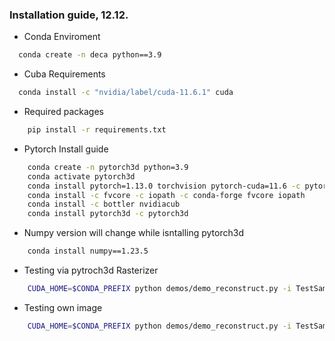 ### Installation guide, 12.12.

* Conda Enviroment
```bash
  conda create -n deca python==3.9
  ```

* Cuba Requirements
```bash
  conda install -c "nvidia/label/cuda-11.6.1" cuda
  ```
* Required packages
```bash
    pip install -r requirements.txt
  ```
* Pytorch Install guide
```bash
    conda create -n pytorch3d python=3.9
    conda activate pytorch3d
    conda install pytorch=1.13.0 torchvision pytorch-cuda=11.6 -c pytorch -c nvidia
    conda install -c fvcore -c iopath -c conda-forge fvcore iopath
    conda install -c bottler nvidiacub
    conda install pytorch3d -c pytorch3d
  ```

* Numpy version will change while isntalling pytorch3d
```bash
    conda install numpy==1.23.5
```

* Testing via pytroch3d Rasterizer
```bash
    CUDA_HOME=$CONDA_PREFIX python demos/demo_reconstruct.py -i TestSamples/examples --saveDepth True --saveObj True --rasterizer_type pytorch3d
```
* Testing own image
```bash
    CUDA_HOME=$CONDA_PREFIX python demos/demo_reconstruct.py -i TestSamples/Brenken_Rudolf --saveDepth True -s TestSamples/Brenken_Rudolf/results --saveObj True --rasterizer_type pytorch3d
```

